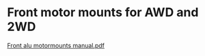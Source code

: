 # Front motor mounts for AWD and 2WD
[Front alu motormounts manual.pdf](https://github.com/VzBoT3D/VzBoT-Vz235/files/8566518/Front.alu.motormounts.manual.pdf)

